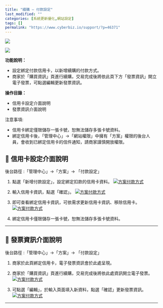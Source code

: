 ```yaml
---
title: "續購 – 付款設定"
last_modified: ""
categories: [系統更新優化,網站設定]
tags: []
permalink: "https://www.cyberbiz.io/support/?p=46371"
---
```


![](https://www.cyberbiz.io/support/wp-content/uploads/適用站別.png)

[![](https://www.cyberbiz.io/support/wp-content/uploads/台灣站.png)](https://www.cyberbiz.io/support/?page_id=2490)

**功能說明：**  

* 設定綁定付款信用卡，以新增續購的付款方式。
* 商家於「購買資訊」頁進行續購，交易完成後將依此頁下方「發票資訊」開立電子發票，可點選編輯更新發票資訊。

**操作目錄：**

* 信用卡設定介面說明
* 發票資訊介面說明

注意事項:  

* 信用卡綁定僅限儲存一張卡號，恕無法儲存多張卡號資料。
* 綁定信用卡後，「管理中心」→「網站權限」中擁有「方案」權限的後台人員，會收到已綁定信用卡的信件通知，請商家謹慎開放權限。

## 📌 信用卡設定介面說明


後台路徑 :「管理中心」→「方案」→ 「付款設定」  



1. 點選「新增付款設定」，設定綁定扣款的信用卡資料。 [![方案付款方式](https://www.cyberbiz.io/helpcenter/wp-content/uploads/方案付款方式01.png)](https://www.cyberbiz.io/helpcenter/wp-content/uploads/方案付款方式01.png)


2. 輸入信用卡資訊，點選「確認」。 [![方案付款方式](https://www.cyberbiz.io/helpcenter/wp-content/uploads/方案付款方式02.png)](https://www.cyberbiz.io/helpcenter/wp-content/uploads/方案付款方式02.png)


3. 即可查看綁定信用卡資訊，可依需求更新信用卡資訊、移除信用卡。 [![方案付款方式](https://www.cyberbiz.io/helpcenter/wp-content/uploads/方案付款方式03.png)](https://www.cyberbiz.io/helpcenter/wp-content/uploads/方案付款方式03.png)
4. 綁定信用卡僅限儲存一張卡號，恕無法儲存多張卡號資料。

* * *



## 📌 發票資訊介面說明


後台路徑 :「管理中心」→「方案」→ 「付款設定」  



1. 商家於此頁綁定信用卡，電子發票資訊會於此處呈現。


2. 商家於「購買資訊」頁進行續購，交易完成後將依此處資訊開立電子發票。  
[![方案付款方式](https://www.cyberbiz.io/helpcenter/wp-content/uploads/方案付款方式04.png)](https://www.cyberbiz.io/helpcenter/wp-content/uploads/方案付款方式04.png)



3. 可點選「編輯」，於輸入頁面填入新資料，點選「確認」更新發票資訊。  
[![方案付款方式](https://www.cyberbiz.io/helpcenter/wp-content/uploads/方案付款方式05.png)](https://www.cyberbiz.io/helpcenter/wp-content/uploads/方案付款方式05.png)



* * *



